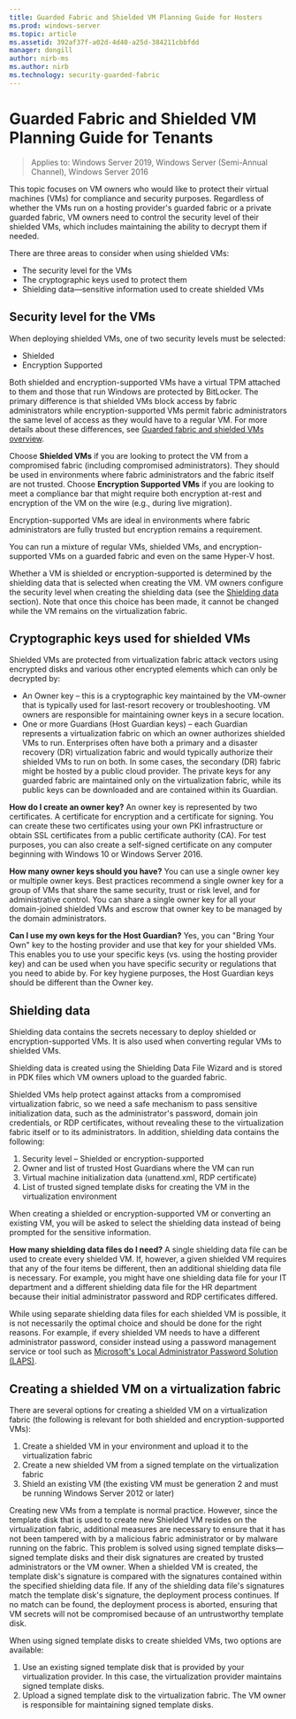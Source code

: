 ```yaml
---
title: Guarded Fabric and Shielded VM Planning Guide for Hosters
ms.prod: windows-server
ms.topic: article
ms.assetid: 392af37f-a02d-4d40-a25d-384211cbbfdd
manager: dongill
author: nirb-ms
ms.author: nirb
ms.technology: security-guarded-fabric
---
```


# Guarded Fabric and Shielded VM Planning Guide for Tenants

>Applies to: Windows Server 2019, Windows Server (Semi-Annual Channel), Windows Server 2016

This topic focuses on VM owners who would like to protect their virtual machines (VMs) for compliance and security purposes. Regardless of whether the VMs run on a hosting provider's guarded fabric or a private guarded fabric, VM owners need to control the security level of their shielded VMs, which includes maintaining the ability to decrypt them if needed.

There are three areas to consider when using shielded VMs:

- The security level for the VMs
- The cryptographic keys used to protect them
- Shielding data—sensitive information used to create shielded VMs 

## Security level for the VMs

When deploying shielded VMs, one of two security levels must be selected:

- Shielded 
- Encryption Supported

Both shielded and encryption-supported VMs have a virtual TPM attached to them and those that run Windows are protected by BitLocker. The primary difference is that shielded VMs block access by fabric administrators while encryption-supported VMs permit fabric administrators the same level of access as they would have to a regular VM. For more details about these differences, see [Guarded fabric and shielded VMs overview](guarded-fabric-and-shielded-vms.md). 

Choose **Shielded VMs** if you are looking to protect the VM from a compromised fabric (including compromised administrators). They should be used in environments where fabric administrators and the fabric itself are not trusted. Choose **Encryption Supported VMs** if you are looking to meet a compliance bar that might require both encryption at-rest and encryption of the VM on the wire (e.g., during live migration).

Encryption-supported VMs are ideal in environments where fabric administrators are fully trusted but encryption remains a requirement.

You can run a mixture of regular VMs, shielded VMs, and encryption-supported VMs on a guarded fabric and even on the same Hyper-V host. 

Whether a VM is shielded or encryption-supported is determined by the shielding data that is selected when creating the VM. VM owners configure the security level when creating the shielding data (see the [Shielding data](#shielding-data) section).
Note that once this choice has been made, it cannot be changed while the VM remains on the virtualization fabric.

## Cryptographic keys used for shielded VMs

Shielded VMs are protected from virtualization fabric attack vectors using encrypted disks and various other encrypted elements which can only be decrypted by:

- An Owner key – this is a cryptographic key maintained by the VM-owner that is typically used for last-resort recovery or troubleshooting. VM owners are responsible for maintaining owner keys in a secure location.
- One or more Guardians (Host Guardian keys) – each Guardian represents a virtualization fabric on which an owner authorizes shielded VMs to run. Enterprises often have both a primary and a disaster recovery (DR) virtualization fabric and would typically authorize their shielded VMs to run on both. In some cases, the secondary (DR) fabric might be hosted by a public cloud provider. The private keys for any guarded fabric are maintained only on the virtualization fabric, while its public keys can be downloaded and are contained within its Guardian. 

**How do I create an owner key?** An owner key is represented by two certificates. A certificate for encryption and a certificate for signing. You can create these two certificates using your own PKI infrastructure or obtain SSL certificates from a public certificate authority (CA). For test purposes, you can also create a self-signed certificate on any computer beginning with Windows 10 or Windows Server 2016.

**How many owner keys should you have?** You can use a single owner key or multiple owner keys. Best practices recommend a single owner key for a group of VMs that share the same security, trust or risk level, and for administrative control. You can share a single owner key for all your domain-joined shielded VMs and escrow that owner key to be managed by the domain administrators.

**Can I use my own keys for the Host Guardian?** Yes, you can "Bring Your Own" key to the hosting provider and use that key for your shielded VMs. This enables you to use your specific keys (vs. using the hosting provider key) and can be used when you have specific security or regulations that you need to abide by. For key hygiene purposes, the Host Guardian keys should be different than the Owner key.

## Shielding data

Shielding data contains the secrets necessary to deploy shielded or encryption-supported VMs. It is also used when converting regular VMs to shielded VMs.

Shielding data is created using the Shielding Data File Wizard and is stored in PDK files which VM owners upload to the guarded fabric.

Shielded VMs help protect against attacks from a compromised virtualization fabric, so we need a safe mechanism to pass sensitive initialization data, such as the administrator's password, domain join credentials, or RDP certificates, without revealing these to the virtualization fabric itself or to its administrators. In addition, shielding data contains the following:

1. Security level – Shielded or encryption-supported
2. Owner and list of trusted Host Guardians where the VM can run
3. Virtual machine initialization data (unattend.xml, RDP certificate)
4. List of trusted signed template disks for creating the VM in the virtualization environment 

When creating a shielded or encryption-supported VM or converting an existing VM, you will be asked to select the shielding data instead of being prompted for the sensitive information.

**How many shielding data files do I need?** A single shielding data file can be used to create every shielded VM. If, however, a given shielded VM requires that any of the four items be different, then an additional shielding data file is necessary. For example, you might have one shielding data file for your IT department and a different shielding data file for the HR department because their initial administrator password and RDP certificates differed.

While using separate shielding data files for each shielded VM is possible, it is not necessarily the optimal choice and should be done for the right reasons. For example, if every shielded VM needs to have a different administrator password, consider instead using a password management service or tool such as [Microsoft's Local Administrator Password Solution (LAPS)](https://www.microsoft.com/download/details.aspx?id=46899).

## Creating a shielded VM on a virtualization fabric

There are several options for creating a shielded VM on a virtualization fabric (the following is relevant for both shielded and encryption-supported VMs):

1. Create a shielded VM in your environment and upload it to the virtualization fabric
2. Create a new shielded VM from a signed template on the virtualization fabric
3. Shield an existing VM (the existing VM must be generation 2 and must be running Windows Server 2012 or later)

Creating new VMs from a template is normal practice. However, since the template disk that is used to create new Shielded VM resides on the virtualization fabric, additional measures are necessary to ensure that it has not been tampered with by a malicious fabric administrator or by malware running on the fabric. This problem is solved using signed template disks—signed template disks and their disk signatures are created by trusted administrators or the VM owner. When a shielded VM is created, the template disk's signature is compared with the signatures contained within the specified shielding data file. If any of the shielding data file's signatures match the template disk's signature, the deployment process continues. If no match can be found, the deployment process is aborted, ensuring that VM secrets will not be compromised because of an untrustworthy template disk.

When using signed template disks to create shielded VMs, two options are available:

1. Use an existing signed template disk that is provided by your virtualization provider. In this case, the virtualization provider maintains signed template disks.
2. Upload a signed template disk to the virtualization fabric. The VM owner is responsible for maintaining signed template disks. 


